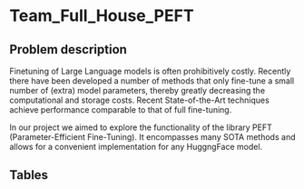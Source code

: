 # Team_Full_House_PEFT

## Problem description

Finetuning of Large Language models is often prohibitively costly. Recently there have been developed a number of methods that only fine-tune a small number of (extra) model parameters, thereby greatly decreasing the computational and storage costs. Recent State-of-the-Art techniques achieve performance comparable to that of full fine-tuning.

In our project we aimed to explore the functionality of the library PEFT (Parameter-Efficient Fine-Tuning). It encompasses many SOTA methods and allows for a convenient implementation for any HuggngFace model.

## Tables
